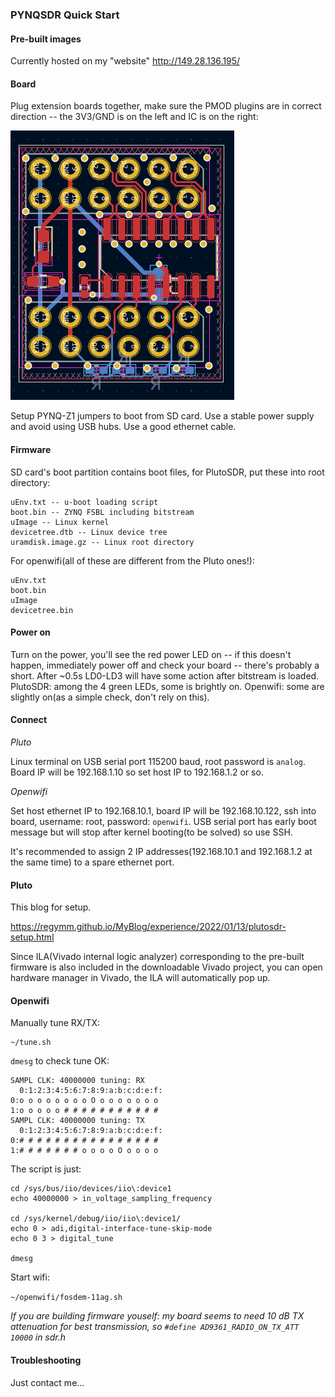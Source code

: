### PYNQSDR Quick Start

#### Pre-built images

Currently hosted on my "website" http://149.28.136.195/

#### Board 

Plug extension boards together, make sure the PMOD plugins are in correct direction -- the 3V3/GND is on the left and IC is on the right: 

![](pic/br2.png)

Setup PYNQ-Z1 jumpers to boot from SD card. Use a stable power supply and avoid using USB hubs. Use a good ethernet cable. 

#### Firmware

SD card's boot partition contains boot files, for PlutoSDR, put these into root directory:

```
uEnv.txt -- u-boot loading script
boot.bin -- ZYNQ FSBL including bitstream
uImage -- Linux kernel
devicetree.dtb -- Linux device tree
uramdisk.image.gz -- Linux root directory
```

For openwifi(all of these are different from the Pluto ones!): 

```
uEnv.txt
boot.bin
uImage
devicetree.bin
```

#### Power on

Turn on the power, you'll see the red power LED on -- if this doesn't happen, immediately power off and check your board -- there's probably a short. After ~0.5s LD0-LD3 will have some action after bitstream is loaded. PlutoSDR: among the 4 green LEDs, some is brightly on. Openwifi: some are slightly on(as a simple check, don't rely on this). 

#### Connect

*Pluto*

Linux terminal on USB serial port 115200 baud, root password is `analog`. Board IP will be 192.168.1.10 so set host IP to 192.168.1.2 or so. 

*Openwifi*

Set host ethernet IP to 192.168.10.1, board IP will be 192.168.10.122, ssh into board, username: root, password: `openwifi`. USB serial port has early boot message but will stop after kernel booting(to be solved) so use SSH. 

It's recommended to assign 2 IP addresses(192.168.10.1 and 192.168.1.2 at the same time) to a spare ethernet port. 

#### Pluto

This blog for setup. 

https://regymm.github.io/MyBlog/experience/2022/01/13/plutosdr-setup.html

Since ILA(Vivado internal logic analyzer) corresponding to the pre-built firmware is also included in the downloadable Vivado project, you can open hardware manager in Vivado, the ILA will automatically pop up. 

#### Openwifi 

Manually tune RX/TX: 

```
~/tune.sh
```

`dmesg` to check tune OK: 

```
SAMPL CLK: 40000000 tuning: RX
  0:1:2:3:4:5:6:7:8:9:a:b:c:d:e:f:
0:o o o o o o o o O o o o o o o o 
1:o o o o o # # # # # # # # # # # 
SAMPL CLK: 40000000 tuning: TX
  0:1:2:3:4:5:6:7:8:9:a:b:c:d:e:f:
0:# # # # # # # # # # # # # # # # 
1:# # # # # # # o o o o O o o o o
```

The script is just: 

```
cd /sys/bus/iio/devices/iio\:device1
echo 40000000 > in_voltage_sampling_frequency

cd /sys/kernel/debug/iio/iio\:device1/
echo 0 > adi,digital-interface-tune-skip-mode 
echo 0 3 > digital_tune

dmesg
```

Start wifi: 

`~/openwifi/fosdem-11ag.sh`

*If you are building firmware youself: my board seems to need 10 dB TX attenuation for best transmission, so `#define AD9361_RADIO_ON_TX_ATT 10000` in sdr.h*

#### Troubleshooting

Just contact me...